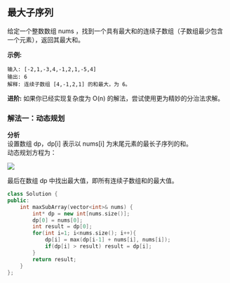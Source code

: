 ## 最大子序列

给定一个整数数组 nums ，找到一个具有最大和的连续子数组（子数组最少包含一个元素），返回其最大和。

**示例:**

```
输入: [-2,1,-3,4,-1,2,1,-5,4]
输出: 6
解释: 连续子数组 [4,-1,2,1] 的和最大，为 6。
```

**进阶:**
如果你已经实现复杂度为 O(n) 的解法，尝试使用更为精妙的分治法求解。

### 解法一：动态规划

**分析**   
设置数组 dp，dp[i] 表示以 nums[i] 为末尾元素的最长子序列的和。    
动态规划方程为：

![](https://latex.codecogs.com/gif.latex?f(x)=max\{f(x-1)+a_{i},a{i}\})

最后在数组 dp 中找出最大值，即所有连续子数组和的最大值。

```c++
class Solution {
public:
    int maxSubArray(vector<int>& nums) {
        int* dp = new int[nums.size()];
        dp[0] = nums[0];
        int result = dp[0];
        for(int i=1; i<nums.size(); i++){
            dp[i] = max(dp[i-1] + nums[i], nums[i]);
            if(dp[i] > result) result = dp[i];
        }
        return result;
    }
};
```

